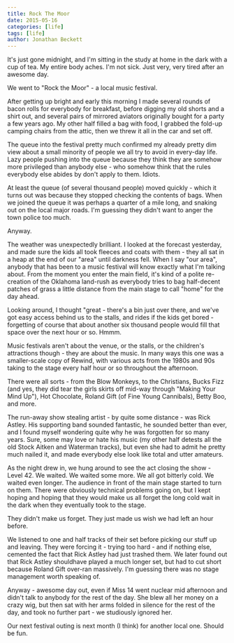 ```yaml
---
title: Rock The Moor
date: 2015-05-16
categories: [life]
tags: [life]
author: Jonathan Beckett
---
```


It's just gone midnight, and I'm sitting in the study at home in the dark with a cup of tea. My entire body aches. I'm not sick. Just very, very tired after an awesome day.

We went to "Rock the Moor" - a local music festival.

After getting up bright and early this morning I made several rounds of bacon rolls for everybody for breakfast, before digging my old shorts and a shirt out, and several pairs of mirrored aviators originally bought for a party a few years ago. My other half filled a bag with food, I grabbed the fold-up camping chairs from the attic, then we threw it all in the car and set off.

The queue into the festival pretty much confirmed my already pretty dim view about a small minority of people we all try to avoid in every-day life. Lazy people pushing into the queue because they think they are somehow more privileged than anybody else - who somehow think that the rules everybody else abides by don't apply to them. Idiots.

At least the queue (of several thousand people) moved quickly - which it turns out was because they stopped checking the contents of bags. When we joined the queue it was perhaps a quarter of a mile long, and snaking out on the local major roads. I'm guessing they didn't want to anger the town police too much.

Anyway.

The weather was unexpectedly brilliant. I looked at the forecast yesterday, and made sure the kids all took fleeces and coats with them - they all sat in a heap at the end of our "area" until darkness fell. When I say "our area", anybody that has been to a music festival will know exactly what I'm talking about. From the moment you enter the main field, it's kind of a polite re-creation of the Oklahoma land-rush as everybody tries to bag half-decent patches of grass a little distance from the main stage to call "home" for the day ahead.

Looking around, I thought "great - there's a bin just over there, and we've got easy access behind us to the stalls, and rides if the kids get bored - forgetting of course that about another six thousand people would fill that space over the next hour or so. Hmmm.

Music festivals aren't about the venue, or the stalls, or the children's attractions though - they are about the music. In many ways this one was a smaller-scale copy of Rewind, with various acts from the 1980s and 90s taking to the stage every half hour or so throughout the afternoon.

There were all sorts - from the Blow Monkeys, to the Christians, Bucks Fizz (and yes, they did tear the girls skirts off mid-way through "Making Your Mind Up"), Hot Chocolate, Roland Gift (of Fine Young Cannibals), Betty Boo, and more.

The run-away show stealing artist - by quite some distance - was Rick Astley. His supporting band sounded fantastic, he sounded better than ever, and I found myself wondering quite why he was forgotten for so many years. Sure, some may love or hate his music (my other half detests all the old Stock Aitken and Waterman tracks), but even she had to admit he pretty much nailed it, and made everybody else look like total and utter amateurs.

As the night drew in, we hung around to see the act closing the show - Level 42. We waited. We waited some more. We all got bitterly cold. We waited even longer. The audience in front of the main stage started to turn on them. There were obviously technical problems going on, but I kept hoping and hoping that they would make us all forget the long cold wait in the dark when they eventually took to the stage.

They didn't make us forget. They just made us wish we had left an hour before.

We listened to one and half tracks of their set before picking our stuff up and leaving. They were forcing it - trying too hard - and if nothing else, cemented the fact that Rick Astley had just trashed them. We later found out that Rick Astley shouldhave played a much longer set, but had to cut short because Roland Gift over-ran massively. I'm guessing there was no stage management worth speaking of.

Anyway - awesome day out, even if Miss 14 went nuclear mid afternoon and didn't talk to anybody for the rest of the day. She blew all her money on a crazy wig, but then sat with her arms folded in silence for the rest of the day, and took no further part - we studiously ignored her.

Our next festival outing is next month (I think) for another local one. Should be fun.